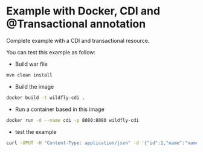 # Example with Docker, CDI and @Transactional annotation
Complete example with a CDI and transactional resource.

You can test this example as follow:
* Build war file
```bash
mvn clean install
```
* Build the image
```bash
docker build -t wildfly-cdi .
```
* Run a container based in this image
```bash
docker run -d --name cdi -p 8080:8080 wildfly-cdi
```
* test the example
```bash
curl -XPUT -H "Content-Type: application/json" -d '{"id":1,"name":"name1"}' http://localhost:8080/cdi-transactional/resources/cdi/tx
```
